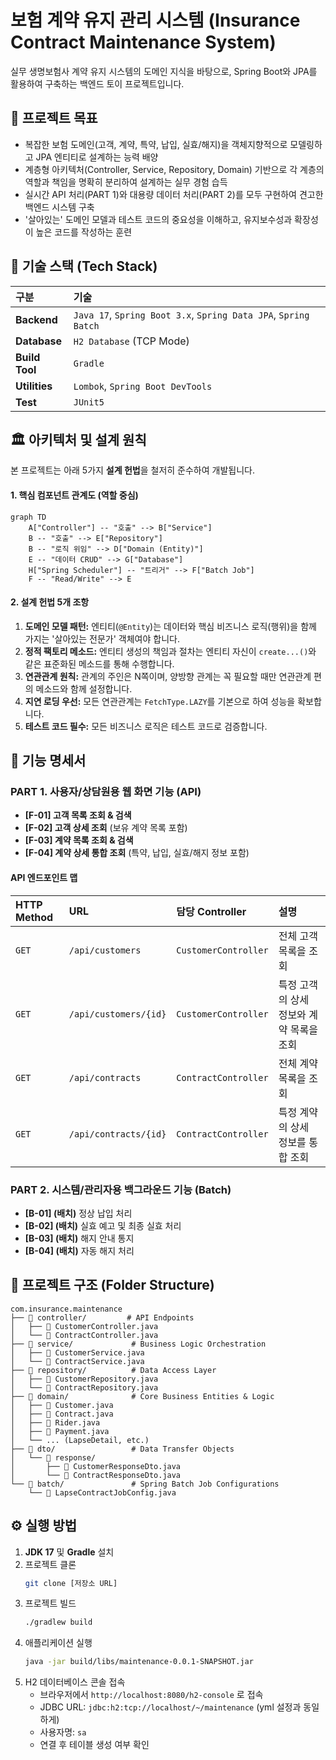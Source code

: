 # 보험 계약 유지 관리 시스템 (Insurance Contract Maintenance System)

실무 생명보험사 계약 유지 시스템의 도메인 지식을 바탕으로, Spring Boot와 JPA를 활용하여 구축하는 백엔드 토이 프로젝트입니다.

## 📌 프로젝트 목표

-   복잡한 보험 도메인(고객, 계약, 특약, 납입, 실효/해지)을 객체지향적으로 모델링하고 JPA 엔티티로 설계하는 능력 배양
-   계층형 아키텍처(Controller, Service, Repository, Domain) 기반으로 각 계층의 역할과 책임을 명확히 분리하여 설계하는 실무 경험 습득
-   실시간 API 처리(PART 1)와 대용량 데이터 처리(PART 2)를 모두 구현하여 견고한 백엔드 시스템 구축
-   '살아있는' 도메인 모델과 테스트 코드의 중요성을 이해하고, 유지보수성과 확장성이 높은 코드를 작성하는 훈련

## 🚀 기술 스택 (Tech Stack)

| 구분 | 기술 |
| :--- | :--- |
| **Backend** | `Java 17`, `Spring Boot 3.x`, `Spring Data JPA`, `Spring Batch` |
| **Database** | `H2 Database` (TCP Mode) |
| **Build Tool** | `Gradle` |
| **Utilities** | `Lombok`, `Spring Boot DevTools` |
| **Test** | `JUnit5` |

## 🏛️ 아키텍처 및 설계 원칙

본 프로젝트는 아래 5가지 **설계 헌법**을 철저히 준수하여 개발됩니다.

#### 1. 핵심 컴포넌트 관계도 (역할 중심)

```mermaid
graph TD
    A["Controller"] -- "호출" --> B["Service"]
    B -- "호출" --> E["Repository"]
    B -- "로직 위임" --> D["Domain (Entity)"]
    E -- "데이터 CRUD" --> G["Database"]
    H["Spring Scheduler"] -- "트리거" --> F["Batch Job"]
    F -- "Read/Write" --> E
```

#### 2. 설계 헌법 5개 조항
1.  **도메인 모델 패턴:** 엔티티(`@Entity`)는 데이터와 핵심 비즈니스 로직(행위)을 함께 가지는 '살아있는 전문가' 객체여야 합니다.
2.  **정적 팩토리 메소드:** 엔티티 생성의 책임과 절차는 엔티티 자신이 `create...()`와 같은 표준화된 메소드를 통해 수행합니다.
3.  **연관관계 원칙:** 관계의 주인은 N쪽이며, 양방향 관계는 꼭 필요할 때만 연관관계 편의 메소드와 함께 설정합니다.
4.  **지연 로딩 우선:** 모든 연관관계는 `FetchType.LAZY`를 기본으로 하여 성능을 확보합니다.
5.  **테스트 코드 필수:** 모든 비즈니스 로직은 테스트 코드로 검증합니다.

## 📝 기능 명세서

### PART 1. 사용자/상담원용 웹 화면 기능 (API)

-   **[F-01] 고객 목록 조회 & 검색**
-   **[F-02] 고객 상세 조회** (보유 계약 목록 포함)
-   **[F-03] 계약 목록 조회 & 검색**
-   **[F-04] 계약 상세 통합 조회** (특약, 납입, 실효/해지 정보 포함)

#### API 엔드포인트 맵

| **HTTP Method** | **URL** | **담당 Controller** | **설명** |
| :--- | :--- | :--- | :--- |
| `GET` | `/api/customers` | `CustomerController` | 전체 고객 목록을 조회 |
| `GET` | `/api/customers/{id}` | `CustomerController` | 특정 고객의 상세 정보와 계약 목록을 조회 |
| `GET` | `/api/contracts` | `ContractController` | 전체 계약 목록을 조회 |
| `GET` | `/api/contracts/{id}` | `ContractController` | 특정 계약의 상세 정보를 통합 조회 |

### PART 2. 시스템/관리자용 백그라운드 기능 (Batch)

-   **[B-01] (배치)** 정상 납입 처리
-   **[B-02] (배치)** 실효 예고 및 최종 실효 처리
-   **[B-03] (배치)** 해지 안내 통지
-   **[B-04] (배치)** 자동 해지 처리

## 📁 프로젝트 구조 (Folder Structure)

```text
com.insurance.maintenance
├── 📁 controller/         # API Endpoints
│   ├── 📄 CustomerController.java
│   └── 📄 ContractController.java
├── 📁 service/             # Business Logic Orchestration
│   ├── 📄 CustomerService.java
│   └── 📄 ContractService.java
├── 📁 repository/          # Data Access Layer
│   ├── 📄 CustomerRepository.java
│   └── 📄 ContractRepository.java
├── 📁 domain/              # Core Business Entities & Logic
│   ├── 📄 Customer.java
│   ├── 📄 Contract.java
│   ├── 📄 Rider.java
│   ├── 📄 Payment.java
│   └── ... (LapseDetail, etc.)
├── 📁 dto/                 # Data Transfer Objects
│   └── 📁 response/
│       ├── 📄 CustomerResponseDto.java
│       └── 📄 ContractResponseDto.java
└── 📁 batch/               # Spring Batch Job Configurations
    └── 📄 LapseContractJobConfig.java
```

## ⚙️ 실행 방법

1.  **JDK 17** 및 **Gradle** 설치
2.  프로젝트 클론
    ```bash
    git clone [저장소 URL]
    ```
3.  프로젝트 빌드
    ```bash
    ./gradlew build
    ```
4.  애플리케이션 실행
    ```bash
    java -jar build/libs/maintenance-0.0.1-SNAPSHOT.jar
    ```
5.  H2 데이터베이스 콘솔 접속
    -   브라우저에서 `http://localhost:8080/h2-console` 로 접속
    -   JDBC URL: `jdbc:h2:tcp://localhost/~/maintenance` (yml 설정과 동일하게)
    -   사용자명: `sa`
    -   연결 후 테이블 생성 여부 확인
